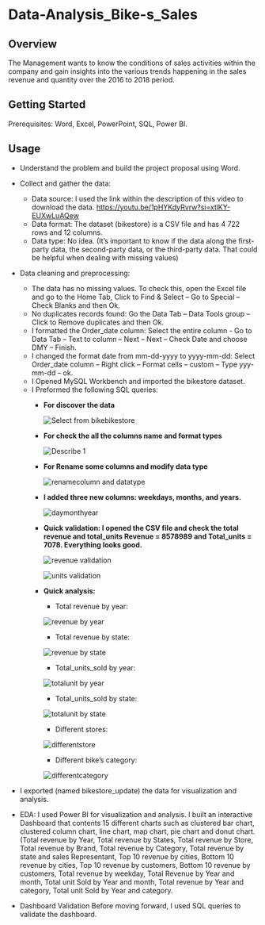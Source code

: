 # Data-Analysis_Bike-s_Sales 
## Overview
The Management wants to know the conditions of sales activities within the company and gain insights into the various trends happening in the sales revenue and quantity over the 2016 to 2018 period.
## Getting Started
Prerequisites: Word, Excel, PowerPoint, SQL, Power BI.
## Usage
+ Understand the problem and build the project proposal using Word.
  
+ Collect and gather the data: 
  -	Data source: I used the link within the description of this video to download the data. https://youtu.be/1pHYKdyRvrw?si=xtlKY-EUXwLuAQew
  -	Data format: The dataset (bikestore) is a CSV file and has 4 722 rows and 12 columns.
  -	Data type: No idea. (It’s important to know if the data along the first-party data, the second-party data, or the third-party data. That could be helpful when dealing with missing values)
    
+ Data cleaning and preprocessing:
  -	The data has no missing values. To check this, open the Excel file and go to the Home Tab, Click to Find & Select – Go to Special – Check Blanks and then Ok.
  -	No duplicates records found: Go the Data Tab – Data Tools group – Click to Remove duplicates and then Ok.
  -	I formatted the Order_date column: Select the entire column - Go to Data Tab – Text to column – Next – Next – Check Date and choose DMY – Finish.
  -	I changed the format date from mm-dd-yyyy to yyyy-mm-dd: Select Order_date column – Right click – Format cells – custom – Type yyy-mm-dd – ok.
  -	I Opened MySQL Workbench and imported the bikestore dataset.
  -	I Preformed the following SQL queries:
     * __For discover the data__
       
       ![Select from bikebikestore](https://github.com/RobesGael/Data-Analysis_Bike-s_Sales/assets/155399653/f1f45746-2047-46d0-90c2-ce75ca1291d7)

    * __For check the all the columns name and format types__
 
      ![Describe 1](https://github.com/RobesGael/Data-Analysis_Bike-s_Sales/assets/155399653/6636c806-89fe-4159-8305-7ba3918aa2a8)

    * __For Rename some columns and modify data type__
 
      ![renamecolumn and datatype](https://github.com/RobesGael/Data-Analysis_Bike-s_Sales/assets/155399653/ee3bc7ce-8109-4e28-aa1b-698a8a6f0d12)
      
   	* __I added three new columns: weekdays, months, and years.__
 
      ![daymonthyear](https://github.com/RobesGael/Data-Analysis_Bike-s_Sales/assets/155399653/9451a35a-78c5-4d37-a31e-d2f19fe79856)

    * __Quick validation: I opened the CSV file and check the total revenue and total_units Revenue = 8578989 and Total_units = 7078. Everything looks good.__
 
      ![revenue validation](https://github.com/RobesGael/Data-Analysis_Bike-s_Sales/assets/155399653/4e49173e-547f-45a3-be2a-360cc8fad232)
 
      ![units validation](https://github.com/RobesGael/Data-Analysis_Bike-s_Sales/assets/155399653/a5de228f-fb98-45e6-8c7b-d0668a1e9d21)
      
    * __Quick analysis:__
       -	Total revenue by year:
   
         ![revenue by year](https://github.com/RobesGael/Data-Analysis_Bike-s_Sales/assets/155399653/67757aca-0730-44d9-b7c9-64ec335aa54e)

       -	Total revenue by state:
   
         ![revenue by state](https://github.com/RobesGael/Data-Analysis_Bike-s_Sales/assets/155399653/b8672c55-139b-4ebe-a583-4ffbe943f242)

       -	Total_units_sold by year:
   
         ![totalunit by year](https://github.com/RobesGael/Data-Analysis_Bike-s_Sales/assets/155399653/fde75f0f-334e-42e0-844b-524ff554dfcf)

       -	Total_units_sold by state:
   
         ![totalunit by state](https://github.com/RobesGael/Data-Analysis_Bike-s_Sales/assets/155399653/2fd8643e-edd0-4297-8d12-805f052d6916)
      
       -	Different stores:
   
         ![differentstore](https://github.com/RobesGael/Data-Analysis_Bike-s_Sales/assets/155399653/9eefa2c9-eeb8-4fa9-964c-24183d66a983)

       -	Different bike’s category:

         ![differentcategory](https://github.com/RobesGael/Data-Analysis_Bike-s_Sales/assets/155399653/0d18c344-d033-4547-8a1a-dd1d5956c625)
 
         
+ I exported (named bikestore_update) the data for visualization and analysis.





+ EDA: 
I used Power BI for visualization and analysis. I built an interactive Dashboard that contents 15 different charts such as clustered bar chart, clustered column chart, line chart, map chart, pie chart and donut chart. (Total revenue by Year, Total revenue by States, Total revenue by Store, Total revenue by Brand, Total revenue by Category, Total revenue by state and sales Representant, Top 10 revenue by cities, Bottom 10 revenue by cities, Top 10 revenue by customers, Bottom 10 revenue by customers, Total revenue by weekday, Total Revenue by Year and month, Total unit Sold by Year and month, Total revenue by Year and category, Total unit Sold by Year and category. 

+ Dashboard Validation
Before moving forward, I used SQL queries to validate the dashboard.




